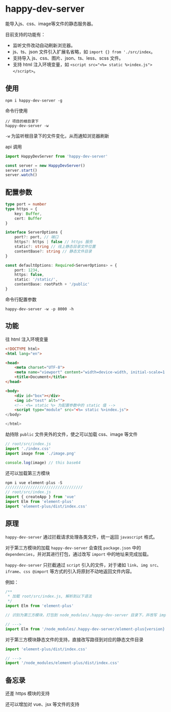 # happy-dev-server

能导入js、css、image等文件的静态服务器。

目前支持的功能有：

- 监听文件改动自动刷新浏览器。
- js、ts、json 文件引入扩展名省略，如 `import {} from './src/index`。
- 支持导入 js、css、图片、json、ts、less、scss 文件。
- 支持 html 注入环境变量，如 `<script src="<%= static %>index.js"></script>`。

## 使用

```
npm i happy-dev-server -g
```

命令行使用

```
// 项目的根目录下
happy-dev-server -w
```

`-w` 为监听根目录下的文件变化，从而通知浏览器刷新

api 调用

```javascript
import HappyDevServer from 'happy-dev-server'

const server = new HappyDevServer()
server.start()
server.watch()
```

## 配置参数

```typescript
type port = number
type https = {
    key: Buffer,
    cert: Buffer
}

interface ServerOptions {
    port?: port, // 端口
    https?: https | false // https 服务
    static?: string // 线上静态目录文件位置
    contentBase?: string // 静态文件目录
}

const defaultOptions: Required<ServerOptions> = {
    port: 1234,
    https: false,
    static: '/static/',
    contentBase: rootPath + '/public'
}
```

命令行配置参数

```
happy-dev-server -w -p 8000 -h
```

## 功能

往 html 注入环境变量

```html
<!DOCTYPE html>
<html lang="en">

<head>
    <meta charset="UTF-8">
    <meta name="viewport" content="width=device-width, initial-scale=1.0">
    <title>Document</title>
</head>

<body>
    <div id="box"></div>
    <img id="test" alt="">
    <!-- <%= static %> 为配置参数中的 static 值 -->
    <script type="module" src="<%= static %>index.js">
</body>

</html>
```

劫持除 `public` 文件夹外的文件，使之可以加载 css、image 等文件

```javascript
// root/src/index.js
import './index.css'
import image from './image.png'

console.log(image) // this base64
```

还可以加载第三方模块

```javascript
npm i vue element-plus -S
//////////////////////////////////
// root/src/index.js
import { createApp } from 'vue'
import Elm from 'element-plus'
import 'element-plus/dist/index.css'
```

## 原理

`happy-dev-server` 通过拦截请求处理各类文件，统一返回 `javascript` 格式。

对于第三方模块的加载 `happy-dev-server` 会查找 `package.json` 中的 `dependencies`，并对其进行打包，通过改写 `import` 中的地址来完成加载。

`happy-dev-server` 只拦截通过 `script` 引入的文件，对于诸如 `link`、`img src`、`iframe`、`css @import` 等方式的引入将原封不动地返回文件内容。

例如：

```javascript
/**
 * 加载 root/src/index.js, 解析到以下语法
 */
import Elm from 'element-plus'

// 识别为第三方模块，打包到 node_modules/.happy-dev-server 目录下，并改写 import 语句

// --->
import Elm from '/node_modules/.happy-dev-server/element-plus{version}.js'
```

对于第三方模块静态文件的支持，直接改写路径到对应的静态文件目录

```javascript
import 'element-plus/dist/index.css'

// --->
import '/node_modules/element-plus/dist/index.css'
```

## 备忘录

还差 https 模块的支持

还可以增加对 vue、jsx 等文件的支持
